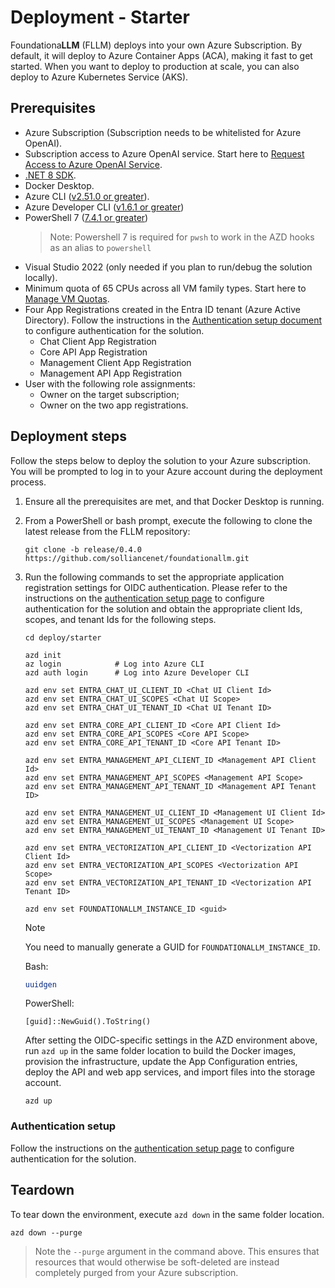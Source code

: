 # Deployment - Starter

Foundationa**LLM** (FLLM) deploys into your own Azure Subscription. By default, it will deploy to Azure Container Apps (ACA), making it fast to get started. When you want to deploy to production at scale, you can also deploy to Azure Kubernetes Service (AKS).

## Prerequisites

- Azure Subscription (Subscription needs to be whitelisted for Azure OpenAI).
- Subscription access to Azure OpenAI service. Start here to [Request Access to Azure OpenAI Service](https://customervoice.microsoft.com/Pages/ResponsePage.aspx?id=v4j5cvGGr0GRqy180BHbR7en2Ais5pxKtso_Pz4b1_xUNTZBNzRKNlVQSFhZMU9aV09EVzYxWFdORCQlQCN0PWcu).
- [.NET 8 SDK](https://dotnet.microsoft.com/download/dotnet/8.0).
- Docker Desktop.
- Azure CLI ([v2.51.0 or greater](https://docs.microsoft.com/cli/azure/install-azure-cli)).
- Azure Developer CLI ([v1.6.1 or greater](https://learn.microsoft.com/en-us/azure/developer/azure-developer-cli/install-azd))
- PowerShell 7 ([7.4.1 or greater](https://learn.microsoft.com/en-us/powershell/scripting/install/installing-powershell-on-windows?view=powershell-7.4))
    > Note: Powershell 7 is required for `pwsh` to work in the AZD hooks as an alias to `powershell`
- Visual Studio 2022 (only needed if you plan to run/debug the solution locally).
- Minimum quota of 65 CPUs across all VM family types. Start here to [Manage VM Quotas](https://learn.microsoft.com/azure/quotas/per-vm-quota-requests).
- Four App Registrations created in the Entra ID tenant (Azure Active Directory). Follow the instructions in the [Authentication setup document](authentication/index.md) to configure authentication for the solution. 
    - Chat Client App Registration
    - Core API App Registration
    - Management Client App Registration
    - Management API App Registration
- User with the following role assignments:
    - Owner on the target subscription;
    - Owner on the two app registrations.

## Deployment steps

Follow the steps below to deploy the solution to your Azure subscription. You will be prompted to log in to your Azure account during the deployment process.

1. Ensure all the prerequisites are met, and that Docker Desktop is running.  

2. From a PowerShell or bash prompt, execute the following to clone the latest release from the FLLM repository:

    ```pwsh
    git clone -b release/0.4.0 https://github.com/solliancenet/foundationallm.git 
    ```

3. Run the following commands to set the appropriate application registration settings for OIDC authentication. Please refer to the instructions on the [authentication setup page](authentication/index.md) to configure authentication for the solution and obtain the appropriate client Ids, scopes, and tenant Ids for the following steps.

    ```pwsh
    cd deploy/starter

    azd init
    az login            # Log into Azure CLI
    azd auth login      # Log into Azure Developer CLI

    azd env set ENTRA_CHAT_UI_CLIENT_ID <Chat UI Client Id>
    azd env set ENTRA_CHAT_UI_SCOPES <Chat UI Scope>
    azd env set ENTRA_CHAT_UI_TENANT_ID <Chat UI Tenant ID>

    azd env set ENTRA_CORE_API_CLIENT_ID <Core API Client Id>
    azd env set ENTRA_CORE_API_SCOPES <Core API Scope>
    azd env set ENTRA_CORE_API_TENANT_ID <Core API Tenant ID>

    azd env set ENTRA_MANAGEMENT_API_CLIENT_ID <Management API Client Id>
    azd env set ENTRA_MANAGEMENT_API_SCOPES <Management API Scope>
    azd env set ENTRA_MANAGEMENT_API_TENANT_ID <Management API Tenant ID>

    azd env set ENTRA_MANAGEMENT_UI_CLIENT_ID <Management UI Client Id>
    azd env set ENTRA_MANAGEMENT_UI_SCOPES <Management UI Scope>
    azd env set ENTRA_MANAGEMENT_UI_TENANT_ID <Management UI Tenant ID>

    azd env set ENTRA_VECTORIZATION_API_CLIENT_ID <Vectorization API Client Id>
    azd env set ENTRA_VECTORIZATION_API_SCOPES <Vectorization API Scope>
    azd env set ENTRA_VECTORIZATION_API_TENANT_ID <Vectorization API Tenant ID>

    azd env set FOUNDATIONALLM_INSTANCE_ID <guid>
    ```

    >[!NOTE]
    > You need to manually generate a GUID for `FOUNDATIONALLM_INSTANCE_ID`.

    Bash:

    ```bash
    uuidgen
    ```

    PowerShell:

    ```pwsh
    [guid]::NewGuid().ToString()
    ```

    After setting the OIDC-specific settings in the AZD environment above, run `azd up` in the same folder location to build the Docker images, provision the infrastructure, update the App Configuration entries, deploy the API and web app services, and import files into the storage account.

    ```pwsh
    azd up
    ```

### Authentication setup

Follow the instructions on the [authentication setup page](authentication/index.md) to configure authentication for the solution.

## Teardown

To tear down the environment, execute `azd down` in the same folder location.

```pwsh
azd down --purge
```

> Note the `--purge` argument in the command above. This ensures that resources that would otherwise be soft-deleted are instead completely purged from your Azure subscription.